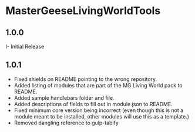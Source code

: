 # MasterGeeseLivingWorldTools

## 1.0.0
I- Initial Release

## 1.0.1
- Fixed shields on README pointing to the wrong repository.
- Added listing of modules that are part of the MG Living World pack to README.
- Added sample handlebars folder and file.
- Added descriptions of fields to fill out in module.json to README.
- Fixed minimum core version being incorrect (even though this is not a module meant to be installed, other modules will use this as a template.)
- Removed dangling reference to gulp-tabify 